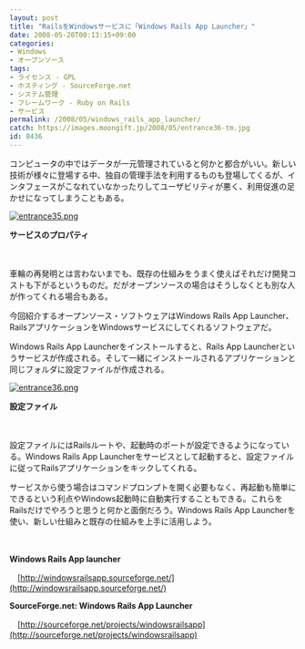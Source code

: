 ```yaml
---
layout: post
title: "RailsをWindowsサービスに「Windows Rails App Launcher」"
date: 2008-05-20T00:13:15+09:00
categories:
- Windows
- オープンソース
tags: 
- ライセンス - GPL
- ホスティング - SourceForge.net
- システム管理
- フレームワーク - Ruby on Rails
- サービス
permalink: /2008/05/windows_rails_app_launcher/
catch: https://images.moongift.jp/2008/05/entrance36-tm.jpg
id: 8436
---
```

コンピュータの中ではデータが一元管理されていると何かと都合がいい。新しい技術が様々に登場する中、独自の管理手法を利用するものも登場してくるが、インタフェースがこなれていなかったりしてユーザビリティが悪く、利用促進の足かせになってしまうこともある。

  

[![entrance35.png](https://images.moongift.jp/2008/05/entrance35-tm.jpg)](https://images.moongift.jp/2008/05/entrance35.jpg)  
  
**サービスのプロパティ**

  

　

  

車輪の再発明とは言わないまでも、既存の仕組みをうまく使えばそれだけ開発コストも下がるというものだ。だがオープンソースの場合はそうしなくとも別な人が作ってくれる場合もある。

  

今回紹介するオープンソース・ソフトウェアはWindows Rails App Launcher、RailsアプリケーションをWindowsサービスにしてくれるソフトウェアだ。

  
  
<!--more-->  

Windows Rails App Launcherをインストールすると、Rails App Launcherというサービスが作成される。そして一緒にインストールされるアプリケーションと同じフォルダに設定ファイルが作成される。

  

[![entrance36.png](https://images.moongift.jp/2008/05/entrance36-tm.jpg)](https://images.moongift.jp/2008/05/entrance36.jpg)  
  
**設定ファイル**

  

　

  

設定ファイルにはRailsルートや、起動時のポートが設定できるようになっている。Windows Rails App Launcherをサービスとして起動すると、設定ファイルに従ってRailsアプリケーションをキックしてくれる。

  

サービスから使う場合はコマンドプロンプトを開く必要もなく、再起動も簡単にできるという利点やWindows起動時に自動実行することもできる。これらをRailsだけでやろうと思うと何かと面倒だろう。Windows Rails App Launcherを使い、新しい仕組みと既存の仕組みを上手に活用しよう。

  

　

  

**Windows Rails App launcher**  
  
　[http://windowsrailsapp.sourceforge.net/](http://windowsrailsapp.sourceforge.net/)

  

**SourceForge.net: Windows Rails App Launcher**  
  
　[http://sourceforge.net/projects/windowsrailsapp](http://sourceforge.net/projects/windowsrailsapp)

  
